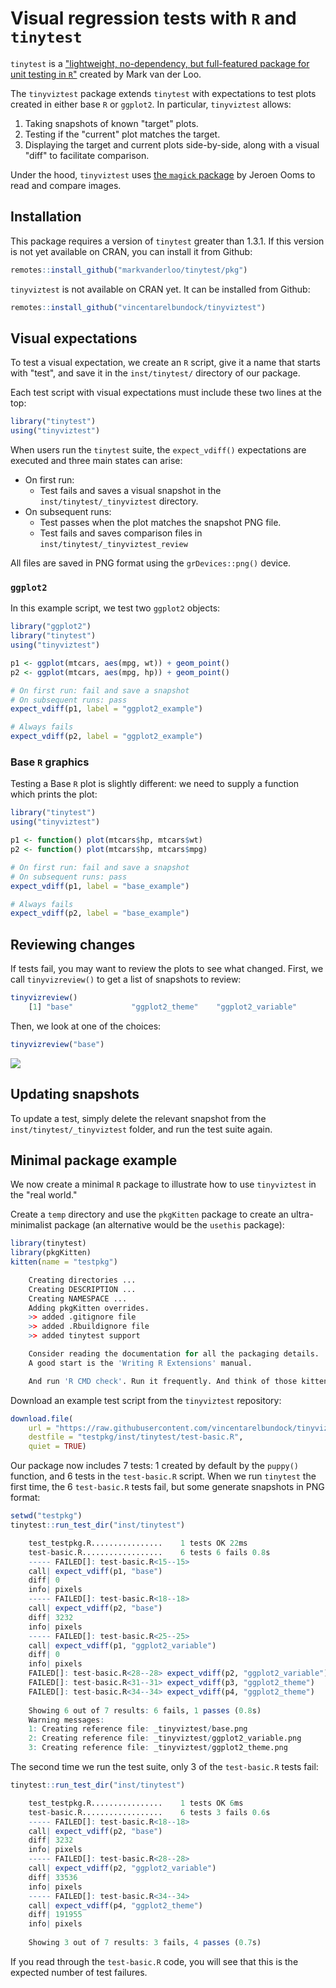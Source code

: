 # Visual regression tests with `R` and `tinytest`

`tinytest` is a ["lightweight, no-dependency, but full-featured package for unit testing in `R`"](https://cran.r-project.org/package=tinytest) created by Mark van der Loo.

The `tinyviztest` package extends `tinytest` with expectations to test plots created in either base `R` or `ggplot2`. In particular, `tinyviztest` allows:

1. Taking snapshots of known "target" plots.
2. Testing if the "current" plot matches the target.
3. Displaying the target and current plots side-by-side, along with a visual "diff" to facilitate comparison.

Under the hood, `tinyviztest` uses [the `magick` package](https://cran.r-project.org/package=magick) by Jeroen Ooms to read and compare images.

## Installation

This package requires a version of `tinytest` greater than 1.3.1. If this version is not yet available on CRAN, you can install it from Github:

```r
remotes::install_github("markvanderloo/tinytest/pkg")
```

`tinyviztest` is not available on CRAN yet. It can be installed from Github:

```r
remotes::install_github("vincentarelbundock/tinyviztest")
```

## Visual expectations

To test a visual expectation, we create an `R` script, give it a name that starts with "test", and save it in the `inst/tinytest/` directory of our package.

Each test script with visual expectations must include these two lines at the top:

```r
library("tinytest")
using("tinyviztest")
```

When users run the `tinytest` suite, the `expect_vdiff()` expectations are executed and three main states can arise:

* On first run: 
    - Test fails and saves a visual snapshot in the `inst/tinytest/_tinyviztest` directory.
* On subsequent runs:
    - Test passes when the plot matches the snapshot PNG file.
    - Test fails and saves comparison files in `inst/tinytest/_tinyviztest_review`

All files are saved in PNG format using the `grDevices::png()` device.

### `ggplot2`

In this example script, we test two `ggplot2` objects:

```r
library("ggplot2")
library("tinytest")
using("tinyviztest")

p1 <- ggplot(mtcars, aes(mpg, wt)) + geom_point()
p2 <- ggplot(mtcars, aes(mpg, hp)) + geom_point()

# On first run: fail and save a snapshot
# On subsequent runs: pass
expect_vdiff(p1, label = "ggplot2_example")

# Always fails
expect_vdiff(p2, label = "ggplot2_example")
```

### Base `R` graphics

Testing a Base `R` plot is slightly different: we need to supply a function which prints the plot:

```r
library("tinytest")
using("tinyviztest")

p1 <- function() plot(mtcars$hp, mtcars$wt)
p2 <- function() plot(mtcars$hp, mtcars$mpg)

# On first run: fail and save a snapshot
# On subsequent runs: pass
expect_vdiff(p1, label = "base_example")

# Always fails
expect_vdiff(p2, label = "base_example")
```

## Reviewing changes

If tests fail, you may want to review the plots to see what changed. First, we call `tinyvizreview()` to get a list of snapshots to review:

```r
tinyvizreview()
    [1] "base"             "ggplot2_theme"    "ggplot2_variable"
```

Then, we look at one of the choices:

```r
tinyvizreview("base")
```

![](https://user-images.githubusercontent.com/987057/210011007-757b7f6d-4b57-4f77-b586-22e7d13bf9f5.png)

## Updating snapshots

To update a test, simply delete the relevant snapshot from the `inst/tinytest/_tinyviztest` folder, and run the test suite again.

## Minimal package example

We now create a minimal `R` package to illustrate how to use `tinyviztest` in the "real world."

Create a `temp` directory and use the `pkgKitten` package to create an ultra-minimalist package (an alternative would be the `usethis` package):

```r
library(tinytest)
library(pkgKitten)
kitten(name = "testpkg")
```
```r
    Creating directories ...
    Creating DESCRIPTION ...
    Creating NAMESPACE ...
    Adding pkgKitten overrides.
    >> added .gitignore file
    >> added .Rbuildignore file
    >> added tinytest support

    Consider reading the documentation for all the packaging details.
    A good start is the 'Writing R Extensions' manual.

    And run 'R CMD check'. Run it frequently. And think of those kittens.
```

Download an example test script from the `tinyviztest` repository:

```r
download.file(
    url = "https://raw.githubusercontent.com/vincentarelbundock/tinyviztest/main/inst/tinytest/test-basic.R",
    destfile = "testpkg/inst/tinytest/test-basic.R",
    quiet = TRUE)
```

Our package now includes 7 tests: 1 created by default by the `puppy()` function, and 6 tests in the `test-basic.R` script. When we run `tinytest` the first time, the 6 `test-basic.R` tests fail, but some generate snapshots in PNG format:

```r
setwd("testpkg")
tinytest::run_test_dir("inst/tinytest")
```
```r
    test_testpkg.R................    1 tests OK 22ms
    test-basic.R..................    6 tests 6 fails 0.8s
    ----- FAILED[]: test-basic.R<15--15>
    call| expect_vdiff(p1, "base")
    diff| 0
    info| pixels
    ----- FAILED[]: test-basic.R<18--18>
    call| expect_vdiff(p2, "base")
    diff| 3232
    info| pixels
    ----- FAILED[]: test-basic.R<25--25>
    call| expect_vdiff(p1, "ggplot2_variable")
    diff| 0
    info| pixels
    FAILED[]: test-basic.R<28--28> expect_vdiff(p2, "ggplot2_variable")
    FAILED[]: test-basic.R<31--31> expect_vdiff(p3, "ggplot2_theme")
    FAILED[]: test-basic.R<34--34> expect_vdiff(p4, "ggplot2_theme")
    
    Showing 6 out of 7 results: 6 fails, 1 passes (0.8s)
    Warning messages:
    1: Creating reference file: _tinyviztest/base.png 
    2: Creating reference file: _tinyviztest/ggplot2_variable.png 
    3: Creating reference file: _tinyviztest/ggplot2_theme.png 
```

The second time we run the test suite, only 3 of the `test-basic.R` tests fail:

```r
tinytest::run_test_dir("inst/tinytest")
```

```r
    test_testpkg.R................    1 tests OK 6ms
    test-basic.R..................    6 tests 3 fails 0.6s
    ----- FAILED[]: test-basic.R<18--18>
    call| expect_vdiff(p2, "base")
    diff| 3232
    info| pixels
    ----- FAILED[]: test-basic.R<28--28>
    call| expect_vdiff(p2, "ggplot2_variable")
    diff| 33536
    info| pixels
    ----- FAILED[]: test-basic.R<34--34>
    call| expect_vdiff(p4, "ggplot2_theme")
    diff| 191955
    info| pixels
    
    Showing 3 out of 7 results: 3 fails, 4 passes (0.7s)
```

If you read through the `test-basic.R` code, you will see that this is the expected number of test failures.
